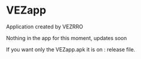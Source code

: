# VEZapp

 Application created by VEZRRO
 
 Nothing in the app for this moment, updates soon

 If you want only the VEZapp.apk it is on : release file.
